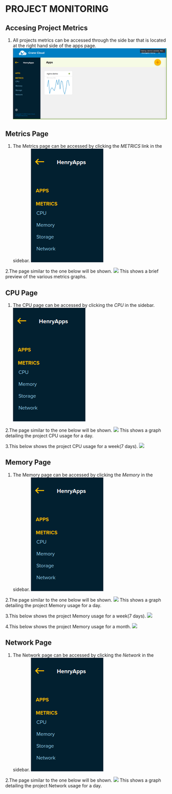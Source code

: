 # PROJECT MONITORING

## Accesing Project Metrics
1. All projects metrics can be accessed through the side bar that is located at the right hand
  side of the apps page.
  ![](../img/apps_page.png)

## Metrics Page
1. The Metrics page can be accessed by clicking the *METRICS* link in the sidebar.
  ![](../img/sidebar.png)

2.The page similar to the one below will be shown.
  ![](https://user-images.githubusercontent.com/32802973/92147589-077bab00-ee24-11ea-9781-89d423c0a31a.png)
  This shows a brief preview of the various metrics graphs.

## CPU Page
1. The CPU page can be accessed by clicking the *CPU* in the sidebar.
  ![](../img/sidebar.png)

2.The page similar to the one below will be shown.
  ![](https://user-images.githubusercontent.com/29985169/91437707-fb677a80-e872-11ea-999c-5277a9034582.png)
  This shows a graph detailing the project CPU usage for a day.

3.This below shows the project CPU usage for a week(7 days).
   ![](https://user-images.githubusercontent.com/29985169/91437725-028e8880-e873-11ea-840b-b1bd8bdae627.png)

## Memory Page
1. The Memory page can be accessed by clicking the *Memory* in the sidebar.
  ![](../img/sidebar.png)

2.The page similar to the one below will be shown.
  ![](https://user-images.githubusercontent.com/29985169/91333168-ea1c6080-e7d5-11ea-9aef-27f10e1b4108.png)
  This shows a graph detailing the project Memory usage for a day.

3.This below shows the project Memory usage for a week(7 days).
   ![](https://user-images.githubusercontent.com/29985169/91333237-015b4e00-e7d6-11ea-8f6a-0fc30bc596d7.png)

4.This below shows the project Memory usage for a month.
   ![](https://user-images.githubusercontent.com/29985169/91333268-0b7d4c80-e7d6-11ea-962a-352c4eeaf656.png)

## Network Page
1. The Network page can be accessed by clicking the *Network* in the sidebar.
  ![](../img/sidebar.png)

2.The page similar to the one below will be shown.
  ![](https://user-images.githubusercontent.com/32802973/93486822-4bcf7680-f90d-11ea-91bc-d6efcbdb6dc7.png)
  This shows a graph detailing the project Network usage for a day.